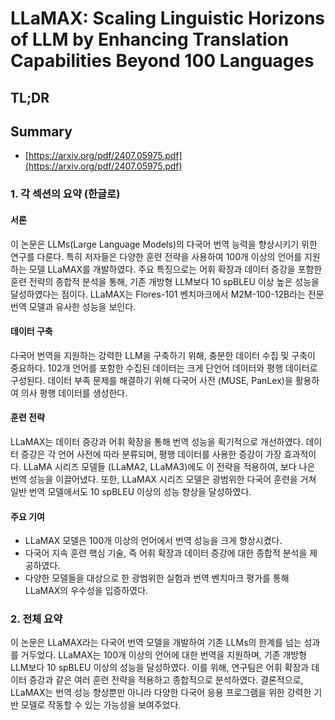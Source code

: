# LLaMAX: Scaling Linguistic Horizons of LLM by Enhancing Translation Capabilities Beyond 100 Languages
## TL;DR
## Summary
- [https://arxiv.org/pdf/2407.05975.pdf](https://arxiv.org/pdf/2407.05975.pdf)

### 1. 각 섹션의 요약 (한글로)

#### 서론
이 논문은 LLMs(Large Language Models)의 다국어 번역 능력을 향상시키기 위한 연구를 다룬다. 특히 저자들은 다양한 훈련 전략을 사용하여 100개 이상의 언어를 지원하는 모델 LLaMAX를 개발하였다. 주요 특징으로는 어휘 확장과 데이터 증강을 포함한 훈련 전략의 종합적 분석을 통해, 기존 개방형 LLM보다 10 spBLEU 이상 높은 성능을 달성하였다는 점이다. LLaMAX는 Flores-101 벤치마크에서 M2M-100-12B라는 전문 번역 모델과 유사한 성능을 보인다.

#### 데이터 구축
다국어 번역을 지원하는 강력한 LLM을 구축하기 위해, 충분한 데이터 수집 및 구축이 중요하다. 102개 언어를 포함한 수집된 데이터는 크게 단언어 데이터와 평행 데이터로 구성된다. 데이터 부족 문제를 해결하기 위해 다국어 사전 (MUSE, PanLex)을 활용하여 의사 평행 데이터를 생성한다.

#### 훈련 전략
LLaMAX는 데이터 증강과 어휘 확장을 통해 번역 성능을 획기적으로 개선하였다. 데이터 증강은 각 언어 사전에 따라 분류되며, 평행 데이터를 사용한 증강이 가장 효과적이다. LLaMA 시리즈 모델들 (LLaMA2, LLaMA3)에도 이 전략을 적용하여, 보다 나은 번역 성능을 이끌어냈다. 또한, LLaMAX 시리즈 모델은 광범위한 다국어 훈련을 거쳐 일반 번역 모델에서도 10 spBLEU 이상의 성능 향상을 달성하였다.

#### 주요 기여
- LLaMAX 모델은 100개 이상의 언어에서 번역 성능을 크게 향상시켰다.
- 다국어 지속 훈련 핵심 기술, 즉 어휘 확장과 데이터 증강에 대한 종합적 분석을 제공하였다.
- 다양한 모델들을 대상으로 한 광범위한 실험과 번역 벤치마크 평가를 통해 LLaMAX의 우수성을 입증하였다.

### 2. 전체 요약

이 논문은 LLaMAX라는 다국어 번역 모델을 개발하여 기존 LLMs의 한계를 넘는 성과를 거두었다. LLaMAX는 100개 이상의 언어에 대한 번역을 지원하며, 기존 개방형 LLM보다 10 spBLEU 이상의 성능을 달성하였다. 이를 위해, 연구팀은 어휘 확장과 데이터 증강과 같은 여러 훈련 전략을 적용하고 종합적으로 분석하였다. 결론적으로, LLaMAX는 번역 성능 향상뿐만 아니라 다양한 다국어 응용 프로그램을 위한 강력한 기반 모델로 작동할 수 있는 가능성을 보여주었다.